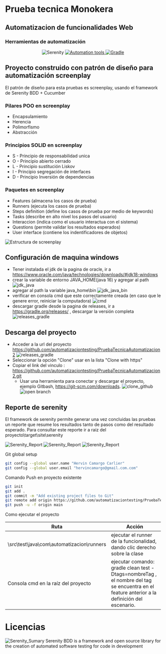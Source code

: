 # Prueba tecnica Monokera
## Automatizacion de funcionalidades Web

### Herramientas de automatización
<p align="center">
  <a href="https://serenity-bdd.github.io/theserenitybook/latest/index.html"> 
  </a>
  <img src="https://serenity-bdd.info/wp-content/uploads/elementor/thumbs/serenity-bdd-pac9onzlqv9ebi90cpg4zsqnp28x4trd1adftgkwbq.png" title="Serenity"> 
  </a>
  <a href="https://cucumber.io/">
  <img src="imagesReadme/automation_tools.png" title="Automation tools">
  </a>
  <a href="https://gradle.org/"> 
  <img src="https://gradle.org/images/gradle-knowledge-graph-logo.png?20170228" title="Gradle" > 
  </a> 
</p>

## Proyecto construido con patrón de diseño para automatización screenplay
El patrón de diseño para esta pruebas es screenplay, usando el framework de Serenity BDD + Cucumber
### Pilares POO en screenplay
- Encapsulamiento
- Herencia
- Polimorfismo
- Abstracción

### Principios SOLID en screenplay
- S -   Principio de responsabilidad unica
- O -  Principio abierto cerrado
- L  -   Principio sustitución Liskov
- I   -   Principio segregación  de interfaces
- D -  Principio Inversión de dependencias

### Paquetes en screenplay
- Features (almacena los casos de prueba)
- Runners (ejecuta los casos de prueba)
- Steps definition (define los casos de prueba por medio de keywords)
- Tasks (describe en alto nivel los pasos del usuario)
- Interaccion (indica como el usuario interactua con el sistema)
- Questions (permite validar los resultados esperados)
- User interface (contiene los indentificadores de objetos)

![Estructura de screenplay](imagesReadme/screenplay_tree.png)

## Configuración de maquina windows
- Tener instalada el jdk de la pagina de oracle, ir a https://www.oracle.com/java/technologies/downloads/#jdk18-windows
- crear la variable de entorno JAVA_HOME(java 16) y agregar al path
  ![jdk_java](imagesReadme/java_home.png)
- agregar al path la variable java_home\bin
  ![jdk_java_bin](imagesReadme/java_home_bin.png)
- verificar en consola cmd que este correctamente creada (en caso que le genere error, reiniciar la computadora)
  ![cmd](imagesReadme/version_java_cmd.png)
- descargar gradle desde la pagina de releases, ir a https://gradle.org/releases/ , descargar la versión completa
  ![releases_gradle](imagesReadme/releases_gradle.png)

## Descarga del proyecto

- Acceder a la url del proyecto https://github.com/automatizaciontesting/PruebaTecnicaAutomatizacion2
  ![releases_gradle](imagesReadme/clone_gitbash.png)
- Seleccionar la opción "Clone" usar en la lista "Clone with https"
- Copiar el link del vinculo :  https://github.com/automatizaciontesting/PruebaTecnicaAutomatizacion2.git
    - Usar una herramienta para conectar y descargar el proyecto, ejemplo Gitbash, https://git-scm.com/downloads.
      ![clone_github](imagesReadme/clone_gitbash.png)
      ![open branch](imagesReadme/gitbash_open_branch.png)

## Reporte de serenity
El framework de serenity permite generar una vez concluidas las pruebas un reporte que resume los resultados tanto de pasos como del resultado esperado.
Para consultar este reporte ir a raiz del proyecto\target\site\serenity

![Serenity_Report](imagesReadme/serenity_report1.png)
![Serenity_Report](imagesReadme/serenity_report2.png)
![Serenity_Report](imagesReadme/serenity_report3.png)



Git global setup
```sh
git config --global user.name "Hervin Camargo Carlier"
git config --global user.email "hervincamargo@gmail.com.com"
```

Comando Push en proyecto existente
```sh
git init
git add .
git commit -m "Add existing project files to Git"
git remote add origin https://github.com/automatizaciontesting/PruebaTecnicaAutomatizacion2.git
git push -u -f origin main
```
Como ejecutar el proyecto

| Ruta                                      | Acción                                                                                                                                      |
|-------------------------------------------|---------------------------------------------------------------------------------------------------------------------------------------------|
| \src\test\java\com\automatizacion\runners | ejecutar el runner de la funcionalidad, dando clic derecho sobre la clase                                                                   |
| Consola cmd en la raíz del proyecto       | ejecutar comando: gradle clean test -Dtags=nombreTag , el nombre del tag se encuentra en el feature anterior a la definición del escenario. |

# Licencias

![Serenity_Sumary](imagesReadme/licence_serenity.png)
Serenity BDD is a framework and open source library for the creation of automated software testing for code in development
